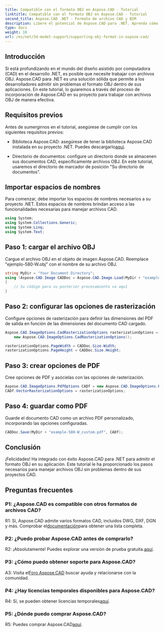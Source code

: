 ```yaml
---
title: Compatible con el formato OBJ en Aspose.CAD - Tutorial
linktitle: Compatible con el formato OBJ en Aspose.CAD - Tutorial
second_title: Aspose.CAD .NET - Formato de archivo CAD y BIM
description: Libere el potencial de Aspose.CAD para .NET. Aprenda cómo admitir perfectamente el formato OBJ en sus aplicaciones CAD con este tutorial paso a paso.
type: docs
weight: 10
url: /es/net/3d-model-support/supporting-obj-format-in-aspose-cad/
---
```

## Introducción

Si está profundizando en el mundo del diseño asistido por computadora (CAD) en el desarrollo .NET, es posible que necesite trabajar con archivos OBJ. Aspose.CAD para .NET es una solución sólida que permite a los desarrolladores admitir sin problemas el formato OBJ dentro de sus aplicaciones. En este tutorial, lo guiaremos a través del proceso de incorporación de Aspose.CAD en su proyecto para trabajar con archivos OBJ de manera efectiva.

## Requisitos previos

Antes de sumergirnos en el tutorial, asegúrese de cumplir con los siguientes requisitos previos:

-  Biblioteca Aspose.CAD: asegúrese de tener la biblioteca Aspose.CAD instalada en su proyecto .NET. Puedes descargarlo[aquí](https://releases.aspose.com/cad/net/).

- Directorio de documentos: configure un directorio donde se almacenen sus documentos CAD, específicamente archivos OBJ. En este tutorial, usaremos el directorio de marcador de posición "Su directorio de documentos".

## Importar espacios de nombres

Para comenzar, debe importar los espacios de nombres necesarios a su proyecto .NET. Estos espacios de nombres brindan acceso a las funcionalidades necesarias para manejar archivos CAD.

```csharp
using System;
using System.Collections.Generic;
using System.Linq;
using System.Text;
```


## Paso 1: cargar el archivo OBJ

Cargue el archivo OBJ en el objeto de imagen Aspose.CAD. Reemplace "ejemplo-580-W.obj" con el nombre de su archivo OBJ.

```csharp
string MyDir = "Your Document Directory";
using (Aspose.CAD.Image CADDoc = Aspose.CAD.Image.Load(MyDir + "example-580-W.obj"))
{
    // Su código para su posterior procesamiento va aquí
}
```

## Paso 2: configurar las opciones de rasterización

Configure opciones de rasterización para definir las dimensiones del PDF de salida en función de las dimensiones del documento CAD cargado.

```csharp
Aspose.CAD.ImageOptions.CadRasterizationOptions rasterizationOptions =
    new Aspose.CAD.ImageOptions.CadRasterizationOptions();

rasterizationOptions.PageWidth = CADDoc.Size.Width;
rasterizationOptions.PageHeight = CADDoc.Size.Height;
```

## Paso 3: crear opciones de PDF

Cree opciones de PDF y asócielas con las opciones de rasterización.

```csharp
Aspose.CAD.ImageOptions.PdfOptions CADf = new Aspose.CAD.ImageOptions.PdfOptions();
CADf.VectorRasterizationOptions = rasterizationOptions;
```

## Paso 4: guardar como PDF

Guarde el documento CAD como un archivo PDF personalizado, incorporando las opciones configuradas.

```csharp
CADDoc.Save(MyDir + "example-580-W_custom.pdf", CADf);
```

## Conclusión

¡Felicidades! Ha integrado con éxito Aspose.CAD para .NET para admitir el formato OBJ en su aplicación. Este tutorial le ha proporcionado los pasos necesarios para manejar archivos OBJ sin problemas dentro de sus proyectos CAD.

## Preguntas frecuentes

### P1: ¿Aspose.CAD es compatible con otros formatos de archivos CAD?

 R1: Sí, Aspose.CAD admite varios formatos CAD, incluidos DWG, DXF, DGN y más. Comprobar el[documentación](https://reference.aspose.com/cad/net/)para obtener una lista completa.

### P2: ¿Puedo probar Aspose.CAD antes de comprarlo?

 R2: ¡Absolutamente! Puedes explorar una versión de prueba gratuita.[aquí](https://releases.aspose.com/).

### P3: ¿Cómo puedo obtener soporte para Aspose.CAD?

 A3: Visita el[Foro Aspose.CAD](https://forum.aspose.com/c/cad/19) buscar ayuda y relacionarse con la comunidad.

### P4: ¿Hay licencias temporales disponibles para Aspose.CAD?

 R4: Sí, se pueden obtener licencias temporales[aquí](https://purchase.aspose.com/temporary-license/).

### P5: ¿Dónde puedo comprar Aspose.CAD?

 R5: Puedes comprar Aspose.CAD[aquí](https://purchase.aspose.com/buy).